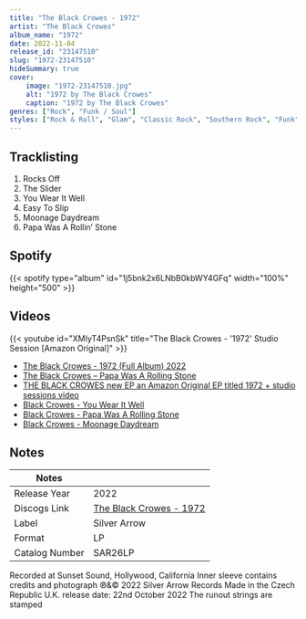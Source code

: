 ```yaml
---
title: "The Black Crowes - 1972"
artist: "The Black Crowes"
album_name: "1972"
date: 2022-11-04
release_id: "23147510"
slug: "1972-23147510"
hideSummary: true
cover:
    image: "1972-23147510.jpg"
    alt: "1972 by The Black Crowes"
    caption: "1972 by The Black Crowes"
genres: ["Rock", "Funk / Soul"]
styles: ["Rock & Roll", "Glam", "Classic Rock", "Southern Rock", "Funk"]
---
```

## Tracklisting
1. Rocks Off
2. The Slider
3. You Wear It Well
4. Easy To Slip
5. Moonage Daydream
6. Papa Was A Rollin’ Stone
## Spotify
{{< spotify type="album" id="1j5bnk2x6LNbB0kbWY4GFq" width="100%" height="500" >}}

## Videos
{{< youtube id="XMIyT4PsnSk" title="The Black Crowes - '1972' Studio Session [Amazon Original]" >}}
- [The Black Crowes - 1972 (Full Album) 2022](https://www.youtube.com/watch?v=25_gvlilQpo)
- [The Black Crowes – Papa Was A Rolling Stone](https://www.youtube.com/watch?v=rwOYwWPyrxk)
- [THE BLACK CROWES new EP an Amazon Original EP titled 1972 + studio sessions video](https://www.youtube.com/watch?v=6x7qrilhG24)
- [Black Crowes - You Wear It Well](https://www.youtube.com/watch?v=qNbe-OIomVs)
- [Black Crowes - Papa Was A Rolling Stone](https://www.youtube.com/watch?v=frN4RjtwV0Y)
- [Black Crowes - Moonage Daydream](https://www.youtube.com/watch?v=lKu1T6ccwFI)

## Notes
| Notes          |             |
| ---------------| ----------- |
| Release Year   | 2022 |
| Discogs Link   | [The Black Crowes - 1972](https://www.discogs.com/release/23147510-The-Black-Crowes-1972) |
| Label          | Silver Arrow |
| Format         | LP |
| Catalog Number | SAR26LP |

Recorded at Sunset Sound, Hollywood, California  Inner sleeve contains credits and photograph  ℗&© 2022 Silver Arrow Records  Made in the Czech Republic  U.K. release date: 22nd October 2022  The runout strings are stamped
